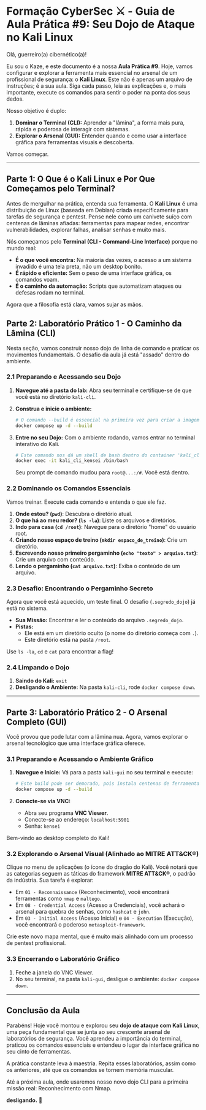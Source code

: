# Formação CyberSec ⚔️ - Guia de Aula Prática #9: Seu Dojo de Ataque no Kali Linux

Olá, guerreiro(a) cibernético(a)!

Eu sou o Kaze, e este documento é a nossa **Aula Prática #9**. Hoje, vamos configurar e explorar a ferramenta mais essencial no arsenal de um profissional de segurança: o **Kali Linux**. Este não é apenas um arquivo de instruções; é a sua aula. Siga cada passo, leia as explicações e, o mais importante, execute os comandos para sentir o poder na ponta dos seus dedos.

Nosso objetivo é duplo:
1.  **Dominar o Terminal (CLI):** Aprender a "lâmina", a forma mais pura, rápida e poderosa de interagir com sistemas.
2.  **Explorar o Arsenal (GUI):** Entender quando e como usar a interface gráfica para ferramentas visuais e descoberta.

Vamos começar.

---

## Parte 1: O Que é o Kali Linux e Por Que Começamos pelo Terminal?

Antes de mergulhar na prática, entenda sua ferramenta. O **Kali Linux** é uma distribuição de Linux (baseada em Debian) criada especificamente para tarefas de segurança e pentest. Pense nele como um canivete suíço com centenas de lâminas afiadas: ferramentas para mapear redes, encontrar vulnerabilidades, explorar falhas, analisar senhas e muito mais.

Nós começamos pelo **Terminal (CLI - Command-Line Interface)** porque no mundo real:

* **É o que você encontra:** Na maioria das vezes, o acesso a um sistema invadido é uma tela preta, não um desktop bonito.
* **É rápido e eficiente:** Sem o peso de uma interface gráfica, os comandos voam.
* **É o caminho da automação:** Scripts que automatizam ataques ou defesas rodam no terminal.

Agora que a filosofia está clara, vamos sujar as mãos.

## Parte 2: Laboratório Prático 1 - O Caminho da Lâmina (CLI)

Nesta seção, vamos construir nosso dojo de linha de comando e praticar os movimentos fundamentais. O desafio da aula já está "assado" dentro do ambiente.

### 2.1 Preparando e Acessando seu Dojo

1.  **Navegue até a pasta do lab:**
    Abra seu terminal e certifique-se de que você está no diretório `kali-cli`.

2.  **Construa e inicie o ambiente:**
    ```bash
    # O comando --build é essencial na primeira vez para criar a imagem com o desafio.
    docker compose up -d --build
    ```

3.  **Entre no seu Dojo:**
    Com o ambiente rodando, vamos entrar no terminal interativo do Kali.
    ```bash
    # Este comando nos dá um shell de bash dentro do container 'kali_cli_kensei'
    docker exec -it kali_cli_kensei /bin/bash
    ```
    Seu prompt de comando mudou para `root@...:/#`. Você está dentro.

### 2.2 Dominando os Comandos Essenciais

Vamos treinar. Execute cada comando e entenda o que ele faz.

1.  **Onde estou? (`pwd`)**: Descubra o diretório atual.
2.  **O que há ao meu redor? (`ls -la`)**: Liste os arquivos e diretórios.
3.  **Indo para casa (`cd /root`)**: Navegue para o diretório "home" do usuário root.
4.  **Criando nosso espaço de treino (`mkdir espaco_de_treino`)**: Crie um diretório.
5.  **Escrevendo nosso primeiro pergaminho (`echo "texto" > arquivo.txt`)**: Crie um arquivo com conteúdo.
6.  **Lendo o pergaminho (`cat arquivo.txt`)**: Exiba o conteúdo de um arquivo.

### 2.3 Desafio: Encontrando o Pergaminho Secreto

Agora que você está aquecido, um teste final. O desafio (`.segredo_dojo`) já está no sistema.

* **Sua Missão:** Encontrar e ler o conteúdo do arquivo `.segredo_dojo`.
* **Pistas:**
    * Ele está em um diretório oculto (o nome do diretório começa com `.`).
    * Este diretório está na pasta `/root`.

Use `ls -la`, `cd` e `cat` para encontrar a flag!

### 2.4 Limpando o Dojo

1.  **Saindo do Kali:** `exit`
2.  **Desligando o Ambiente:** Na pasta `kali-cli`, rode `docker compose down`.

---

## Parte 3: Laboratório Prático 2 - O Arsenal Completo (GUI)

Você provou que pode lutar com a lâmina nua. Agora, vamos explorar o arsenal tecnológico que uma interface gráfica oferece.

### 3.1 Preparando e Acessando o Ambiente Gráfico

1.  **Navegue e Inicie:**
    Vá para a pasta `kali-gui` no seu terminal e execute:
    ```bash
    # Este build pode ser demorado, pois instala centenas de ferramentas.
    docker compose up -d --build
    ```

2.  **Conecte-se via VNC:**
    * Abra seu programa **VNC Viewer**.
    * Conecte-se ao endereço: `localhost:5901`
    * Senha: `kensei`

Bem-vindo ao desktop completo do Kali!

### 3.2 Explorando o Arsenal Visual (Alinhado ao MITRE ATT&CK®)

Clique no menu de aplicações (o ícone do dragão do Kali). Você notará que as categorias seguem as táticas do framework **MITRE ATT&CK®**, o padrão da indústria. Sua tarefa é explorar:

* Em `01 - Reconnaissance` (Reconhecimento), você encontrará ferramentas como `nmap` e `maltego`.
* Em `08 - Credential Access` (Acesso a Credenciais), você achará o arsenal para quebra de senhas, como `hashcat` e `john`.
* Em `03 - Initial Access` (Acesso Inicial) e `04 - Execution` (Execução), você encontrará o poderoso `metasploit-framework`.

Crie este novo mapa mental, que é muito mais alinhado com um processo de pentest profissional.

### 3.3 Encerrando o Laboratório Gráfico

1.  Feche a janela do VNC Viewer.
2.  No seu terminal, na pasta `kali-gui`, desligue o ambiente: `docker compose down`.

---

## Conclusão da Aula

Parabéns! Hoje você montou e explorou seu **dojo de ataque com Kali Linux**, uma peça fundamental que se junta ao seu crescente arsenal de laboratórios de segurança. Você aprendeu a importância do terminal, praticou os comandos essenciais e entendeu o lugar da interface gráfica no seu cinto de ferramentas.

A prática constante leva à maestria. Repita esses laboratórios, assim como os anteriores, até que os comandos se tornem memória muscular.

Até a próxima aula, onde usaremos nosso novo dojo CLI para a primeira missão real: Reconhecimento com Nmap.

**desligando.** 🥷